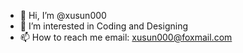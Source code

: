 - 👋 Hi, I’m @xusun000
- 👀 I’m interested in Coding and Designing
- 📫 How to reach me email: xusun000@foxmail.com

<!---
xusun0623/xusun0623 is a ✨ special ✨ repository because its `README.md` (this file) appears on your GitHub profile.
You can click the Preview link to take a look at your changes.
--->
